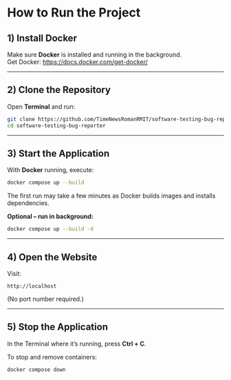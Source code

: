 # How to Run the Project

## 1) Install Docker
Make sure **Docker** is installed and running in the background.  
Get Docker: https://docs.docker.com/get-docker/

---

## 2) Clone the Repository
Open **Terminal** and run:
```bash
git clone https://github.com/TimeNewsRomanRMIT/software-testing-bug-reporter.git
cd software-testing-bug-reporter
```

---

## 3) Start the Application
With **Docker** running, execute:
```bash
docker compose up --build
```
The first run may take a few minutes as Docker builds images and installs dependencies.

**Optional – run in background:**
```bash
docker compose up --build -d
```

---

## 4) Open the Website
Visit:
```
http://localhost
```
(No port number required.)

---

## 5) Stop the Application
In the Terminal where it’s running, press **Ctrl + C**.

To stop and remove containers:
```bash
docker compose down
```
